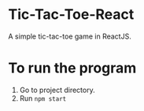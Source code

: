 # Tic-Tac-Toe-React
A simple tic-tac-toe game in ReactJS.


# To run the program
1. Go to project directory.
2. Run `npm start`

